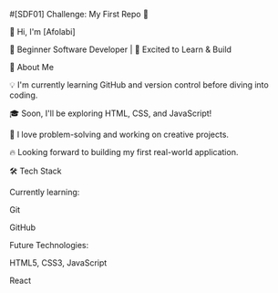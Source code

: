 #[SDF01] Challenge: My First Repo 🚀

👋 Hi, I'm [Afolabi]

🌱 Beginner Software Developer | 🚀 Excited to Learn & Build






🎯 About Me


💡 I'm currently learning GitHub and version control before diving into coding.

🎓 Soon, I'll be exploring HTML, CSS, and JavaScript!

🤖 I love problem-solving and working on creative projects.

🔥 Looking forward to building my first real-world application.






🛠️ Tech Stack



Currently learning:

Git

GitHub



Future Technologies:

HTML5, CSS3, JavaScript

React


